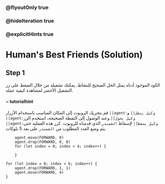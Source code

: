 ### @flyoutOnly true
### @hideIteration true
### @explicitHints true

# Human's Best Friends (Solution)

## Step 1
الكود الموجود أدناه يمثل الحل الصحيح للنشاط. يمكنك تشغيله من خلال الضغط على زر التشغيل الأخضر لمشاهدة كيفية عمله.
#### ~ tutorialhint  
قم بتحريك الروبوت إلى المكان المناسب باستخدام الأزرار ``||agent:وكيل ينقل||`` و ``||agent:وكيل يحول||``.وعند الوصول إلى النقطة الصحيحة، استخدم الزر ``||agent:وكيل يسقط||`` لإسقاط `الشمندر` الذي قدمناه للروبوت. كرر هذه العملية حتى يتم وضع العدد المطلوب من `الشمندر` على بعد 5 بلوكات.

```ghost
    agent.move(FORWARD, 0)
    agent.drop(FORWARD, 0, 0)
    for (let index = 0; index < 4; index++) {
    	
    }
```
```template
for (let index = 0; index < 6; index++) {
    agent.drop(FORWARD, 1, 1)
    agent.move(FORWARD, 4)
}
```
```package
```
